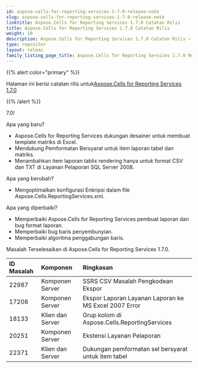 ```yaml
---
id: aspose-cells-for-reporting-services-1-7-0-release-note
slug: aspose-cells-for-reporting-services-1-7-0-release-note
linktitle: Aspose.Cells for Reporting Services 1.7.0 Catatan Rilis
title: Aspose.Cells for Reporting Services 1.7.0 Catatan Rilis
weight: 10
description: Aspose.Cells for Reporting Services 1.7.0 Catatan Rilis – pembaruan dan perbaikan terkini
type: repositor
layout: releas
family_listing_page_title: Aspose.Cells for Reporting Services 1.7.0 Release Note
---
```

{{% alert color="primary" %}} 

 Halaman ini berisi catatan rilis untuk[Aspose.Cells for Reporting Services 1.7.0](https://releases.aspose.com/cells/reportingservices/new-releases/aspose.cells-for-reporting-services-1.7.0/)

{{% /alert %}} 

7.0! 

 Apa yang baru?

- Aspose.Cells for Reporting Services dukungan desainer untuk membuat template matriks di Excel.
- Mendukung Pemformatan Bersyarat untuk item laporan tabel dan matriks.
- Menambahkan item laporan tablix rendering hanya untuk format CSV dan TXT di Layanan Pelaporan SQL Server 2008.

 Apa yang berubah?

- Mengoptimalkan konfigurasi Enkripsi dalam file Aspose.Cells.ReportingServices.xml.

 Apa yang diperbaiki?



- Memperbaiki Aspose.Cells for Reporting Services pembuat laporan dan bug format laporan.
- Memperbaiki bug baris penyembunyian.
- Memperbaiki algoritma penggabungan baris.

 Masalah Terselesaikan di Aspose.Cells for Reporting Services 1.7.0.



|**ID Masalah** |**Komponen** |**Ringkasan** |
| :- | :- | :- |
|22987 | Komponen Server| SSRS CSV Masalah Pengkodean Ekspor|
|17208 | Komponen Server|Ekspor Laporan Layanan Laporan ke MS Excel 2007 Error|
|18133 | Klien dan Server| Grup kolom di Aspose.Cells.ReportingServices|
|20251 | Komponen Server| Ekstensi Layanan Pelaporan|
|22371 | Klien dan Server| Dukungan pemformatan sel bersyarat untuk item tabel|

